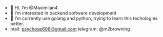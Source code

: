 - 👋 Hi, I’m @Maximilan4
- 👀 I’m interested in backend software development
- 🌱 I’m currently use golang and python, trying to learn this techologies better.
- mail: psychose606@gmail.com telegram: @m2browning

<!---
Maximilan4/Maximilan4 is a ✨ special ✨ repository because its `README.md` (this file) appears on your GitHub profile.
You can click the Preview link to take a look at your changes.
--->
